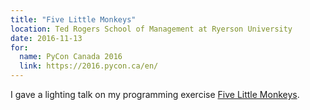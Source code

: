 ```yaml
---
title: "Five Little Monkeys"
location: Ted Rogers School of Management at Ryerson University
date: 2016-11-13
for:
  name: PyCon Canada 2016
  link: https://2016.pycon.ca/en/
---
```


I gave a lighting talk on my programming exercise [Five Little Monkeys](https://github.com/myles/five-little-monkeys).
